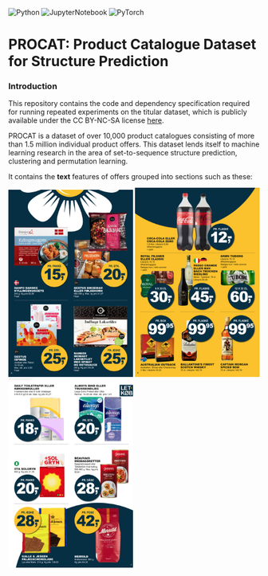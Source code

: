 ![Python](https://img.shields.io/badge/python-v3.6.5-green.svg)
![JupyterNotebook](https://img.shields.io/badge/jupyter-v4.6.1-blue.svg)
![PyTorch](https://img.shields.io/badge/pytorch-v1.4.0-blue.svg)
# PROCAT: Product Catalogue Dataset for Structure Prediction

### Introduction
This repository contains the code and dependency specification required for running repeated experiments on the titular dataset, which is publicly available under the CC BY-NC-SA license [here](https://doi.org/10.6084/m9.figshare.14709507).

PROCAT is a dataset of over 10,000 product catalogues consisting of more than 1.5 million individual product offers. This dataset lends itself to machine learning research in the area of set-to-sequence structure prediction, clustering and permutation learning.

It contains the **text** features of offers grouped into sections such as these:
<p float="left">
  <img src="./img/sample_catalog_section_1.png" width="250" />
  <img src="./img/sample_catalog_section_2.png" width="250" /> 
  <img src="./img/sample_catalog_section_3.png" width="250" />
</p>